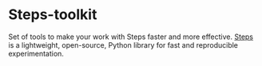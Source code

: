 # Steps-toolkit

Set of tools to make your work with Steps faster and more effective. [Steps](https://github.com/minerva-ml/steps) is a lightweight, open-source, Python library for fast and reproducible experimentation.
